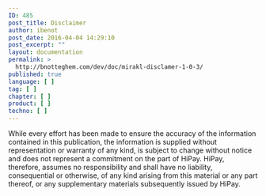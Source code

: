 ```yaml
---
ID: 485
post_title: Disclaimer
author: ibenot
post_date: 2016-04-04 14:29:10
post_excerpt: ""
layout: documentation
permalink: >
  http://bnotteghem.com/dev/doc/mirakl-disclamer-1-0-3/
published: true
language: [ ]
tag: [ ]
chapter: [ ]
product: [ ]
techno: [ ]
---
```

While every effort has been made to ensure the accuracy of the information contained in this publication, the information is supplied without representation or warranty of any kind, is subject to change without notice and does not represent a commitment on the part of HiPay. HiPay, therefore, assumes no responsibility and shall have no liability, consequential or otherwise, of any kind arising from this material or any part thereof, or any supplementary materials subsequently issued by HiPay.